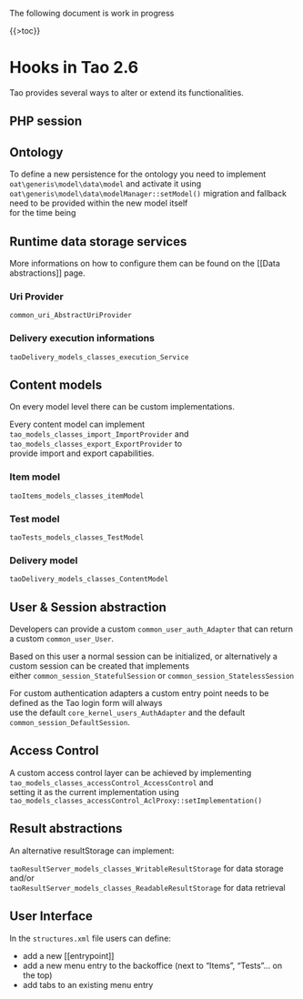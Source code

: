 <!--
parent:
    title: Developer_Guide
author:
    - 'Joel Bout'
created_at: '2014-05-26 16:41:50'
updated_at: '2014-05-27 12:11:15'
tags:
    - 'Developer Guide'
-->

The following document is work in progress

{{\>toc}}

Hooks in Tao 2.6
================

Tao provides several ways to alter or extend its functionalities.

PHP session
-----------

Ontology
--------

To define a new persistence for the ontology you need to implement `oat\generis\model\data\model` and activate it using<br/>
`oat\generis\model\data\modelManager::setModel()` migration and fallback need to be provided within the new model itself<br/>
for the time being

Runtime data storage services
-----------------------------

More informations on how to configure them can be found on the [[Data abstractions]] page.

### Uri Provider

`common_uri_AbstractUriProvider`

### Delivery execution informations

`taoDelivery_models_classes_execution_Service`

Content models
--------------

On every model level there can be custom implementations.

Every content model can implement `tao_models_classes_import_ImportProvider` and `tao_models_classes_export_ExportProvider` to<br/>
provide import and export capabilities.

### Item model

`taoItems_models_classes_itemModel`

### Test model

`taoTests_models_classes_TestModel`

### Delivery model

`taoDelivery_models_classes_ContentModel`

User & Session abstraction
--------------------------

Developers can provide a custom `common_user_auth_Adapter` that can return a custom `common_user_User`.

Based on this user a normal session can be initialized, or alternatively a custom session can be created that implements<br/>
either `common_session_StatefulSession` or `common_session_StatelessSession`

For custom authentication adapters a custom entry point needs to be defined as the Tao login form will always<br/>
use the default `core_kernel_users_AuthAdapter` and the default `common_session_DefaultSession`.

Access Control
--------------

A custom access control layer can be achieved by implementing `tao_models_classes_accessControl_AccessControl` and<br/>
setting it as the current implementation using `tao_models_classes_accessControl_AclProxy::setImplementation()`

Result abstractions
-------------------

An alternative resultStorage can implement:

`taoResultServer_models_classes_WritableResultStorage` for data storage<br/>
and/or<br/>
`taoResultServer_models_classes_ReadableResultStorage` for data retrieval

User Interface
--------------

In the `structures.xml` file users can define:

-   add a new [[entrypoint]]
-   add a new menu entry to the backoffice (next to “Items”, “Tests”… on the top)
-   add tabs to an existing menu entry

